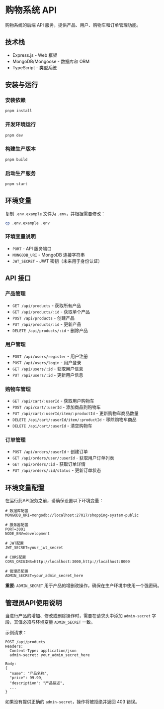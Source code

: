 # 购物系统 API

购物系统的后端 API 服务，提供产品、用户、购物车和订单管理功能。

## 技术栈

- Express.js - Web 框架
- MongoDB/Mongoose - 数据库和 ORM
- TypeScript - 类型系统

## 安装与运行

### 安装依赖

```bash
pnpm install
```

### 开发环境运行

```bash
pnpm dev
```

### 构建生产版本

```bash
pnpm build
```

### 启动生产服务

```bash
pnpm start
```

## 环境变量

复制 `.env.example` 文件为 `.env`，并根据需要修改：

```bash
cp .env.example .env
```

### 环境变量说明

- `PORT` - API 服务端口
- `MONGODB_URI` - MongoDB 连接字符串
- `JWT_SECRET` - JWT 密钥（未来用于身份认证）

## API 接口

### 产品管理

- `GET /api/products` - 获取所有产品
- `GET /api/products/:id` - 获取单个产品
- `POST /api/products` - 创建产品
- `PUT /api/products/:id` - 更新产品
- `DELETE /api/products/:id` - 删除产品

### 用户管理

- `POST /api/users/register` - 用户注册
- `POST /api/users/login` - 用户登录
- `GET /api/users/:id` - 获取用户信息
- `PUT /api/users/:id` - 更新用户信息

### 购物车管理

- `GET /api/cart/:userId` - 获取用户购物车
- `POST /api/cart/:userId` - 添加商品到购物车
- `PUT /api/cart/:userId/item/:productId` - 更新购物车商品数量
- `DELETE /api/cart/:userId/item/:productId` - 移除购物车商品
- `DELETE /api/cart/:userId` - 清空购物车

### 订单管理

- `POST /api/orders/:userId` - 创建订单
- `GET /api/orders/user/:userId` - 获取用户订单列表
- `GET /api/orders/:id` - 获取订单详情
- `PUT /api/orders/:id/status` - 更新订单状态

## 环境变量配置

在运行此API服务之前，请确保设置以下环境变量：

```
# 数据库配置
MONGODB_URI=mongodb://localhost:27017/shopping-system-public

# 服务器配置
PORT=3001
NODE_ENV=development

# JWT配置
JWT_SECRET=your_jwt_secret

# CORS配置
CORS_ORIGINS=http://localhost:3000,http://localhost:8000

# 管理员配置
ADMIN_SECRET=your_admin_secret_here
```

**重要**: `ADMIN_SECRET` 用于产品的增删改操作，确保在生产环境中使用一个强密码。

## 管理员API使用说明

当进行产品的增加、修改或删除操作时，需要在请求头中添加 `admin-secret` 字段，其值必须与环境变量 `ADMIN_SECRET` 一致。

示例请求：

```
POST /api/products
Headers:
  Content-Type: application/json
  admin-secret: your_admin_secret_here

Body:
{
  "name": "产品名称",
  "price": 99.99,
  "description": "产品描述",
  ...
}
```

如果没有提供正确的 `admin-secret`，操作将被拒绝并返回 403 错误。
